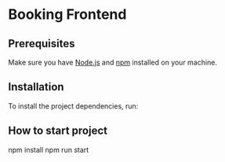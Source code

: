 # Booking Frontend



## Prerequisites

Make sure you have [Node.js](https://nodejs.org/) and [npm](https://www.npmjs.com/) installed on your machine.

## Installation

To install the project dependencies, run:

## How to start project
npm install
npm run start
